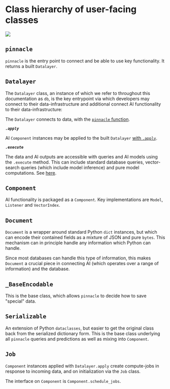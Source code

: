 # Class hierarchy of user-facing classes

![](/img/class-hierarchy.png)

## `pinnacle`

`pinnacle` is the entry point to connect and 
be able to use key functionality. It returns a built `Datalayer`.

## `Datalayer`

The `Datalayer` class, an instance of which we refer to throughout this 
documentation as `db`, is the key entrypoint via which developers
may connect to their data-infrastructure and additional connect
AI functionality to their data-infrastructure:

The `Datalayer` connects to data, with the [`pinnacle` function](../core_api/connect).

***`.apply`***

AI `Component` instances may be applied to the built `Datalayer` [with `.apply`](../core_api/apply).

***`.execute`***

The data and AI outputs are accessible with queries and AI models 
using the `.execute` method. This can include standard database queries,
vector-search queries (which include model inference) and pure model computations.
See [here](../core_api/execute).

## `Component`

AI functionality is packaged as a `Component`. Key implementations 
are `Model`, `Listener` and `VectorIndex`.

## `Document`

`Document` is a wrapper around standard Python `dict` instances, 
but which can encode their contained fields as a mixture of JSON
and pure `bytes`. This mechanism can in principle handle any information 
which Python can handle.

Since most databases can handle this type of information, this makes
`Document` a crucial piece in connecting AI (which operates over a range of information)
and the database.

## `_BaseEncodable`

This is the base class, which allows `pinnacle` to decide how to save "special" data.

## `Serializable`

An extension of Python `dataclasses`, but easier to get the original class back 
from the serialized dictionary form. This is the base class underlying 
all `pinnacle` queries and predictions as well as mixing into `Component`.

## `Job`

`Component` instances applied with `Datalayer.apply` create compute-jobs 
in response to incoming data, and on initialization via the `Job` class.

The interface on `Component` is `Component.schedule_jobs`.